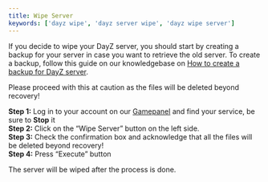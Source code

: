 ```yaml
---
title: Wipe Server
keywords: ['dayz wipe', 'dayz server wipe', 'dayz wipe server']
---
```


If you decide to wipe your DayZ server, you should start by creating a backup for your server in case you want to retrieve the old server. To create a backup, follow this guide on our knowledgebase on [How to create a backup for DayZ server](/docs/games/dayz/make-backup).

Please proceed with this at caution as the files will be deleted beyond recovery!

**Step 1:** Log in to your account on our [Gamepanel](VAR::OLD_PANEL_URL) and find your service, be sure to **Stop** it  
**Step 2:** Click on the “Wipe Server” button on the left side.  
**Step 3:** Check the confirmation box and acknowledge that all the files will be deleted beyond recovery!  
**Step 4:** Press “Execute” button  

The server will be wiped after the process is done.
